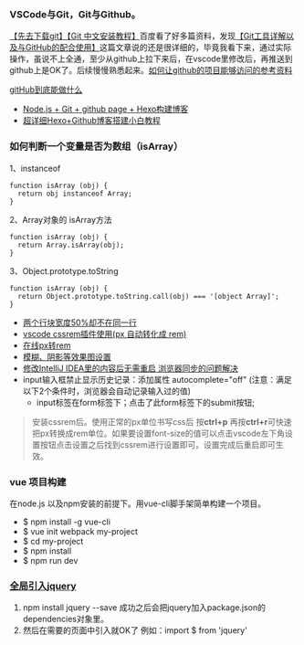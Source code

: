 
### VSCode与Git，Git与Github。 
[【先去下载git】](https://git-scm.com/)[【Git 中文安装教程】](https://www.cnblogs.com/ximiaomiao/p/7140456.html)百度看了好多篇资料，发现[【Git工具详解以及与GitHub的配合使用】](https://www.cnblogs.com/Ant-soldier/p/6106777.html)这篇文章说的还是很详细的，毕竟我看下来，通过实际操作，虽说不上全通，至少从github上拉下来后，在vscode里修改后，再推送到github上是OK了。后续慢慢熟悉起来。[如何让github的项目能够访问的参考资料](http://www.cnblogs.com/wyhlightstar/p/6669936.html?utm_source=itdadao&utm_medium=referral)

[gitHub到底能做什么](https://github.com/phodal/github)

- [Node.js + Git + github page + Hexo构建博客](https://hexo.io/zh-cn/docs/index.html)
- [超详细Hexo+Github博客搭建小白教程](https://zhuanlan.zhihu.com/p/35668237)

### 如何判断一个变量是否为数组（isArray）

1、instanceof

```
function isArray (obj) {
  return obj instanceof Array;
}
```
2、Array对象的 isArray方法
```
function isArray (obj) {
  return Array.isArray(obj);
}
```
3、Object.prototype.toString
```
function isArray (obj) {
  return Object.prototype.toString.call(obj) === '[object Array]';
}
```
- [两个行块宽度50%却不在同一行](https://segmentfault.com/q/1010000008603072)
- [vscode cssrem插件使用(px 自动转化成 rem)](https://www.jianshu.com/p/bb48fbdacb26)
- [在线px转rem](https://520ued.com/tools/rem)
- [模糊、阴影等效果图设置](http://www.css88.com/html5-demo/-webkit-filter/index.html)
- [修改IntelliJ IDEA里的内容后无需重启  浏览器同步的问题解决](https://www.cnblogs.com/kingxiaozi/p/6344432.html)
- input输入框禁止显示历史记录：添加属性 autocomplete="off" (注意：满足以下2个条件时，浏览器会自动记录输入过的值)
    - input标签在form标签下；点击了此form标签下的submit按钮;

>安装cssrem后。使用正常的px单位书写css后 按**ctrl+p** 再按**ctrl+r**可快速把px转换成rem单位。如果要设置font-size的值可以点击vscode左下角设置按钮点击设置之后找到cssrem进行设置即可。设置完成后重启即可生效。





### vue 项目构建
在node.js 以及npm安装的前提下。用vue-cli脚手架简单构建一个项目。
- $ npm install -g vue-cli
- $ vue init webpack my-project
- $ cd my-project
- $ npm install
- $ npm run dev

### [全局引入jquery](https://segmentfault.com/a/1190000007020623) 
1.  npm install jquery --save  成功之后会把jquery加入package.json的dependencies对象里。
2. 然后在需要的页面中引入就OK了     例如：import $ from 'jquery'
